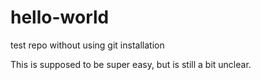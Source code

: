 # hello-world
test repo without using git installation

This is supposed to be super easy, but is still a bit unclear.
